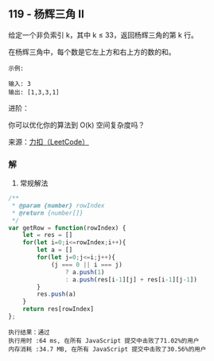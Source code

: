 ## 119 - 杨辉三角 II
给定一个非负索引 k，其中 k ≤ 33，返回杨辉三角的第 k 行。

在杨辉三角中，每个数是它左上方和右上方的数的和。
```
示例:

输入: 3
输出: [1,3,3,1]
```

进阶：

你可以优化你的算法到 O(k) 空间复杂度吗？

来源：[力扣（LeetCode）](https://leetcode-cn.com/problems/pascals-triangle-ii)

### 解
1. 常规解法
```js
/**
 * @param {number} rowIndex
 * @return {number[]}
 */
var getRow = function(rowIndex) {
    let = res = []
    for(let i=0;i<=rowIndex;i++){
        let a = []
        for(let j=0;j<=i;j++){
            (j === 0 || i === j)
                ? a.push(1)
                : a.push(res[i-1][j] + res[i-1][j-1])
        }
        res.push(a)
    }
    return res[rowIndex]
};
```
```
执行结果：通过
执行用时 :64 ms, 在所有 JavaScript 提交中击败了71.02%的用户
内存消耗 :34.7 MB, 在所有 JavaScript 提交中击败了30.56%的用户
```
